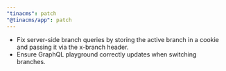 ```yaml
---
"tinacms": patch
"@tinacms/app": patch
---
```


- Fix server-side branch queries by storing the active branch in a cookie and passing it via the x-branch header.
- Ensure GraphQL playground correctly updates when switching branches.
